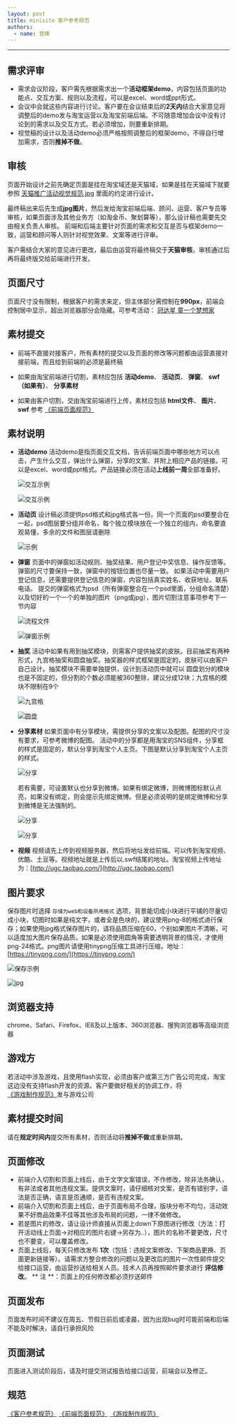 ```yaml
---
layout: post
title: minisite 客户参考规范
authors:
  - name: 宫晴
---
```


---

## 需求评审
+ 需求会议阶段，客户需先根据需求出一个**活动框架demo**，内容包括页面的功能点、交互方案、规则以及流程，可以是excel、word或ppt形式。
+ 会议中会就这些内容进行讨论。客户要在会议结束后的**2天内**结合大家意见将调整后的demo发与淘宝运营以及淘宝前端后端。不可随意增加会议中没有讨论到的需求以及交互方式。若必须增加，则要重新排期。
+ 视觉稿的设计以及活动demo必须严格按照调整后的框架demo，不得自行增加需求，否则**推掉不做**。

## 审核
页面开始设计之前先确定页面是挂在淘宝域还是天猫域，如果是挂在天猫域下就要参照 [天猫推广活动视觉规范.jpg](http://gtms02.alicdn.com/tps/i2/T1hzwaFLBaXXcSWs3Q-1200-6552.jpeg) 里面的约定进行设计。

最终稿出来后先生成**jpg图片**，然后发给淘宝前端后端、顾问、运营、客户专员等审核，如果页面涉及其他业务方（如淘金币、聚划算等），那么设计稿也需要先交由相关负责人审核。
前端和后端主要针对页面的需求和交互是否与框架demo一致，运营和顾问等人则针对视觉效果、文案等进行评审。

客户需结合大家的意见进行更改，最后由运营将最终稿交于**天猫审核**，审核通过后再将最终版交给前端进行开发。

## 页面尺寸
页面尺寸没有限制，根据客户的需求来定，但主体部分需控制在**990px**，前端会控制居中显示，超出浏览器部分会隐藏。可参考活动：
[冠达星 童一个梦想家](http://www.taobao.com/market/alimama/gudxon.php)

## 素材提交
+ 前端不直接对接客户，所有素材的提交以及页面的修改等问题都由运营直接对接前端，而且给到前端的必须是最终稿

+ 如果由淘宝前端进行切割，素材应包括 **活动demo**、 **活动页**、 **弹窗**、 **swf（如果有）**、 **分享素材** 

+ 如果由客户切割，交由淘宝前端进行上传，素材应包括 **html文件**、 **图片**、 **swf**
参考 [《前端页面规范》](http://thx.alibaba-inc.com/activity/standard-fed/)

## 素材说明
+ **活动demo**
活动demo是指页面交互文档，告诉前端页面中哪些地方可以点击，产生什么交互，弹出什么弹窗，分享的文案、并附上相应产品的链接。可以是excel、word或ppt格式。产品链接必须在活动**上线前一周**全部准备好。

  ![交互示例](http://gtms01.alicdn.com/tps/i1/T1cUoaFIdaXXcsIQ.b-1275-597.jpg)
  
  ![交互示例](http://gtms02.alicdn.com/tps/i2/T1oGgdFTRXXXXDvS_r-917-464.jpg)

+ **活动页** 
设计稿必须提供psd格式和jpg格式各一份。同一个页面的psd要整合在一起，psd图层要分组并命名，每个独立模块放在一个独立的组内，命名要直观易懂，多余的文件和图层请删除

  ![示例](http://gtms01.alicdn.com/tps/i1/T1.CsaFU8XXXXMj36m-1351-976.png)

+ **弹窗**
页面中的弹窗如活动规则、抽奖结果、用户登记中奖信息、操作反馈等。
弹窗的尺寸要保持一致，弹窗中的按钮位置也尽量一致。
如果活动中需要用户登记信息，还需要提供登记信息的弹窗，内容包括真实姓名、收获地址、联系电话。
提交的弹窗格式为psd（所有弹窗整合在一个psd里面，分组命名清楚）以及切好的一个一个的单独的图片（png或jpg），图片切割注意事项参考下一节内容

  ![流程文件](http://gtms01.alicdn.com/tps/i1/T1.iAaFHNaXXXgBOHA-3300-2000.jpg)

  ![弹窗示例](http://gtms01.alicdn.com/tps/i1/T1CAkeFFNXXXcEPvsg-495-330.jpg)
  
+ **抽奖**
活动中如果有用到抽奖模块，则需客户提供抽奖的皮肤。目前抽奖有两种形式，九宫格抽奖和圆盘抽奖。抽奖器的样式框架是固定的，皮肤可以由客户自己设计。抽奖模块不需要单独提供，设计到活动页中就可以
圆盘划分的模块也是不固定的，但分割的个数必须能被360整除，建议分成12块；九宫格的模块不限制在9个

  ![九宫格](http://gtms04.alicdn.com/tps/i4/T1cR3eFKXXXXbecfjX-1024-513.jpg)

  ![圆盘](http://gtms03.alicdn.com/tps/i3/T1FCcaFKFaXXX7VPsF-1109-584.jpg)
  
+ **分享素材**
如果页面中有分享模块，需提供分享的文案以及配图。配图的尺寸没有要求，可参考微博的配图。
活动中的分享都是用淘宝的SNS组件，分享框的样式是固定的，默认分享到淘宝个人主页。下图是默认分享到淘宝个人主页的样式。

  ![分享](http://gtms01.alicdn.com/tps/i1/T14TsXFF0bXXX.DX34-447-375.jpg)
  
    若有需要，可设置默认也分享到微博。如果有绑定微博，则微博图标默认点亮，如果没有绑定，则会提示先绑定微博。但是必须说明的是绑定微博和分享到微博是无法强制的。

  ![分享](http://gtms04.alicdn.com/tps/i4/T1CkPuFupiXXX.DX34-447-375.jpg)
  
  ![分享](http://gtms04.alicdn.com/tps/i4/T18KebFqXkXXXSDww6-448-376.jpg)

+ **视频**
视频请先上传到视频服务器，然后将地址发给前端。可以传到淘宝视频、优酷、土豆等。视频地址就是上传后以.swf结尾的地址。淘宝视频上传地址为：[http://ugc.taobao.com/](http://ugc.taobao.com/)
  
## 图片要求
保存图片时选择 `存储为web和设备所用格式` 选项，背景能切成小块进行平铺的尽量切成小块，切图时如果是纯文字，或者全是色块的，建议使用png-8的格式进行保存；如果使用jpg格式保存图片的，请将品质压缩在60，个别如果图片不清晰，可以适度加大图片保存品质。如果是必须使用圆角等需要透明背景的情况，才使用png-24格式。png图片请使用tinypng压缩工具进行压缩，地址：[https://tinypng.com/](https://tinypng.com/)

![保存示例](http://gtms04.alicdn.com/tps/i4/T1HQMcFMRcXXcBfSTk-354-463.jpg)

![jpg](http://gtms03.alicdn.com/tps/i3/T1wHUbFN4cXXXim52h-990-240.jpg)

## 浏览器支持
chrome、Safari、Firefox、IE8及以上版本、360浏览器、搜狗浏览器等高级浏览器

## 游戏方
若活动中涉及游戏，且使用flash实现，必须由客户或第三方广告公司完成，淘宝这边没有支持flash开发的资源。客户要做好相关的协调工作，将[《游戏制作规范》](http://thx.alibaba-inc.com/activity/standard-flash/)发与游戏公司

## 素材提交时间
请在**规定时间内**提交所有素材，否则活动将**推掉不做**或重新排期。

## 页面修改
+ 前端介入切割和页面上线后，由于文字文案错误，不作修改，除非法务确认，有非法或者其他违规文案。提供文案时，请仔细核对文案，是否有错别字，语法是否正确，语言是否通顺，是否有违规文案。
+ 前端介入切割和页面上线后，由于页面布局不合理，版块分布不均匀，活动效果不好商品效果不佳等其他涉及布局的问题，一律不做修改。
+ 若是图片的修改，请让设计师直接从页面上down下原图进行修改（方法：打开活动线上页面->对相应的图片右键->另存为..），图片的名称不要更改，尺寸也不要变，可以覆盖修改。
+ 页面上线后，每天只修改发布 **1次**（包括：违规文案修改、下架商品更换、页面更新链接等）。请需求方整合修改的问题以及更改后的图片一次性邮件提交给接口运营，由运营抄送给相关人员。技术人员再按照邮件要求进行 **评估修改**。
** 注 **：页面上的任何修改都必须抄送邮件


## 页面发布
页面发布时间不建议在周五、节假日前后或凌晨，因为出现bug时可能前端和后端不能及时解决，请自行承担风险

## 页面测试
页面进入测试阶段后，请及时提交测试报告给接口运营，前端会以及修正。

## 规范
[《客户参考规范》](http://thx.alibaba-inc.com/activity/standard-client/)
[《前端页面规范》](http://thx.alibaba-inc.com/activity/standard-fed/)
[《游戏制作规范》](http://thx.alibaba-inc.com/activity/standard-flash/)